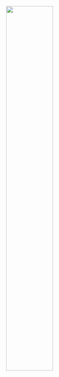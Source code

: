 <img style="display: block;
  margin-left: auto;
  margin-right: auto;
  width: 50%;" src="https://github-readme-stats.vercel.app/api?username=itsnemesi&show_icons=true&theme=radical" />
